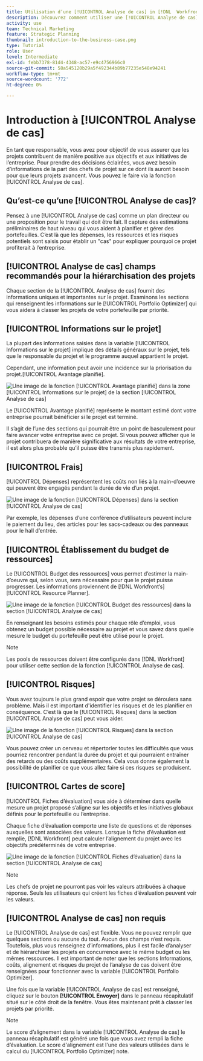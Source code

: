 ```yaml
---
title: Utilisation d’une [!UICONTROL Analyse de cas] in [!DNL  Workfront]
description: Découvrez comment utiliser une [!UICONTROL Analyse de cas] in [!DNL  Workfront] pour obtenir les informations dont vous avez besoin sur les projets afin de prendre des décisions éclairées.
activity: use
team: Technical Marketing
feature: Strategic Planning
thumbnail: introduction-to-the-business-case.png
type: Tutorial
role: User
level: Intermediate
exl-id: febb7378-81d4-4348-ac57-e9c4756966c0
source-git-commit: 58a545120b29a5f492344b89b77235e548e94241
workflow-type: tm+mt
source-wordcount: '772'
ht-degree: 0%

---
```


# Introduction à [!UICONTROL Analyse de cas]

En tant que responsable, vous avez pour objectif de vous assurer que les projets contribuent de manière positive aux objectifs et aux initiatives de l’entreprise. Pour prendre des décisions éclairées, vous avez besoin d’informations de la part des chefs de projet sur ce dont ils auront besoin pour que leurs projets avancent. Vous pouvez le faire via la fonction [!UICONTROL Analyse de cas].

## Qu’est-ce qu’une [!UICONTROL Analyse de cas]?

Pensez à une [!UICONTROL Analyse de cas] comme un plan directeur ou une proposition pour le travail qui doit être fait. Il capture des estimations préliminaires de haut niveau qui vous aident à planifier et gérer des portefeuilles. C’est là que les dépenses, les ressources et les risques potentiels sont saisis pour établir un &quot;cas&quot; pour expliquer pourquoi ce projet profiterait à l’entreprise.

## [!UICONTROL Analyse de cas] champs recommandés pour la hiérarchisation des projets

Chaque section de la [!UICONTROL Analyse de cas] fournit des informations uniques et importantes sur le projet. Examinons les sections qui renseignent les informations sur le [!UICONTROL Portfolio Optimizer] qui vous aidera à classer les projets de votre portefeuille par priorité.

## [!UICONTROL Informations sur le projet]

La plupart des informations saisies dans la variable [!UICONTROL Informations sur le projet] implique des détails généraux sur le projet, tels que le responsable du projet et le programme auquel appartient le projet.

Cependant, une information peut avoir une incidence sur la priorisation du projet.[!UICONTROL Avantage planifié].

![Une image de la fonction [!UICONTROL Avantage planifié] dans la zone [!UICONTROL Informations sur le projet] de la section [!UICONTROL Analyse de cas]](assets/05-portfolio-management4.png)

Le [!UICONTROL Avantage planifié] représente le montant estimé dont votre entreprise pourrait bénéficier si le projet est terminé.

Il s’agit de l’une des sections qui pourrait être un point de basculement pour faire avancer votre entreprise avec ce projet. Si vous pouvez afficher que le projet contribuera de manière significative aux résultats de votre entreprise, il est alors plus probable qu’il puisse être transmis plus rapidement.

## [!UICONTROL Frais]

[!UICONTROL Dépenses] représentent les coûts non liés à la main-d’oeuvre qui peuvent être engagés pendant la durée de vie d’un projet.

![Une image de la fonction [!UICONTROL Dépenses] dans la section [!UICONTROL Analyse de cas]](assets/06-portfolio-management5.png)

Par exemple, les dépenses d’une conférence d’utilisateurs peuvent inclure le paiement du lieu, des articles pour les sacs-cadeaux ou des panneaux pour le hall d’entrée.

## [!UICONTROL Établissement du budget de ressources]

Le [!UICONTROL Budget des ressources] vous permet d’estimer la main-d’oeuvre qui, selon vous, sera nécessaire pour que le projet puisse progresser. Les informations proviennent de [!DNL Workfront’s] [!UICONTROL Resource Planner].

![Une image de la fonction [!UICONTROL Budget des ressources] dans la section [!UICONTROL Analyse de cas]](assets/07-portfolio-management6.png)

En renseignant les besoins estimés pour chaque rôle d’emploi, vous obtenez un budget possible nécessaire au projet et vous savez dans quelle mesure le budget du portefeuille peut être utilisé pour le projet.

>[!NOTE]
>
>Les pools de ressources doivent être configurés dans [!DNL Workfront] pour utiliser cette section de la fonction [!UICONTROL Analyse de cas].

## [!UICONTROL Risques]

Vous avez toujours le plus grand espoir que votre projet se déroulera sans problème. Mais il est important d&#39;identifier les risques et de les planifier en conséquence. C’est là que le [!UICONTROL Risques] dans la section [!UICONTROL Analyse de cas] peut vous aider.

![Une image de la fonction [!UICONTROL Risques] dans la section [!UICONTROL Analyse de cas]](assets/08-portfolio-management7.png)

Vous pouvez créer un cerveau et répertorier toutes les difficultés que vous pourriez rencontrer pendant la durée du projet et qui pourraient entraîner des retards ou des coûts supplémentaires. Cela vous donne également la possibilité de planifier ce que vous allez faire si ces risques se produisent.

## [!UICONTROL Cartes de score]

[!UICONTROL Fiches d’évaluation] vous aide à déterminer dans quelle mesure un projet proposé s’aligne sur les objectifs et les initiatives globaux définis pour le portefeuille ou l’entreprise.

Chaque fiche d’évaluation comporte une liste de questions et de réponses auxquelles sont associées des valeurs. Lorsque la fiche d’évaluation est remplie, [!DNL Workfront] peut calculer l’alignement du projet avec les objectifs prédéterminés de votre entreprise.

![Une image de la fonction [!UICONTROL Fiches d’évaluation] dans la section [!UICONTROL Analyse de cas]](assets/09-portfolio-management8.png)

>[!NOTE]
>
>Les chefs de projet ne pourront pas voir les valeurs attribuées à chaque réponse. Seuls les utilisateurs qui créent les fiches d’évaluation peuvent voir les valeurs.

## [!UICONTROL Analyse de cas] non requis

Le [!UICONTROL Analyse de cas] est flexible. Vous ne pouvez remplir que quelques sections ou aucune du tout. Aucun des champs n’est requis. Toutefois, plus vous renseignez d’informations, plus il est facile d’analyser et de hiérarchiser les projets en concurrence avec le même budget ou les mêmes ressources. Il est important de noter que les sections Informations, coûts, alignement et risques du projet de l’analyse de cas doivent être renseignées pour fonctionner avec la variable [!UICONTROL Portfolio Optimizer].

Une fois que la variable [!UICONTROL Analyse de cas] est renseigné, cliquez sur le bouton **[!UICONTROL Envoyer]** dans le panneau récapitulatif situé sur le côté droit de la fenêtre. Vous êtes maintenant prêt à classer les projets par priorité.

>[!NOTE]
>
>Le score d’alignement dans la variable [!UICONTROL Analyse de cas] le panneau récapitulatif est généré une fois que vous avez rempli la fiche d’évaluation. Le score d&#39;alignement est l&#39;une des valeurs utilisées dans le calcul du [!UICONTROL Portfolio Optimizer] note.

<!-- 
Learn more graphic and links to documentation articles
* Overview of areas of the business case 
* Create a business case for a project   
* Create a scorecard 
* Apply a scorecard to a project and generate an alignment score 
-->
